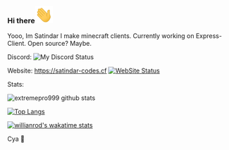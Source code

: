### Hi there<img src="https://github.com/Hot-Tutorials/Hot-Tutorials/blob/master/images/Hi.gif" width="40px" />

Yooo,
Im Satindar I make minecraft clients. Currently working on Express-Client. Open source? Maybe. 

Discord: 
![My Discord Status](https://discord.c99.nl/widget/theme-4/713254655999868931.png )

Website: https://satindar-codes.cf
[![WebSite Status](https://betteruptime.com/status-badges/v1/monitor/c46t.svg)](https://betteruptime.com/?ref=80lq)


Stats:

![extremepro999 github stats](https://github-readme-stats.vercel.app/api?username=Satindar31&show_icons=true&title_color=f82371&icon_color=f8ca23&text_color=ffffff&bg_color=000000&border_color=ffffff)

[![Top Langs](https://github-readme-stats.vercel.app/api/top-langs/?username=Satindar31)](https://github.com/anuraghazra/github-readme-stats)

[![willianrod's wakatime stats](https://github-readme-stats.vercel.app/api/wakatime?username=DebugDotLog)](https://github.com/anuraghazra/github-readme-stats)




Cya 👋

